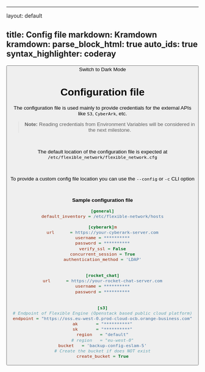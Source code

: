 
---
layout: default
<!-- permalink: / -->
title: Config file
markdown: Kramdown
kramdown:
  parse_block_html: true
  auto_ids: true
  syntax_highlighter: coderay
---

<button class="btn js-toggle-dark-mode">Switch to Dark Mode

<script>
const toggleDarkMode = document.querySelector('.js-toggle-dark-mode');

jtd.addEvent(toggleDarkMode, 'click', function(){
  if (jtd.getTheme() === 'dark') {
    jtd.setTheme('light');
    toggleDarkMode.textContent = 'Switch to Dark Mode';
  } else {
    jtd.setTheme('dark');
    toggleDarkMode.textContent = 'Switch to Light Mode';
  }
});
</script>


# Configuration file

The configuration file is used mainly to provide credentials for the external APIs like `S3`, `CyberArk`, etc. 

> **Note:** Reading credentials from Environment Variables will be considered in the next milestone.

<br>

The default location of the configuration file is expected at `/etc/flexible_network/flexible_network.cfg` 

<br>

To provide a custom config file location you can use the `--config` or `-c` CLI option 

<a id=sample_config_file></a>
<br>

**Sample configuration file**

```ini
[general]
default_inventory = /etc/flexible-network/hosts

[cyberark]m
url      = https://your-cyberark-server.com
username = **********
password = **********
verify_ssl = False
concurrent_session = True
authentication_method = 'LDAP'


[rocket_chat]
url      = https://your-rocket-chat-server.com
username = **********
password = **********


[s3]
# Endpoint of Flexible Engine (Openstack based public cloud platform)
endpoint = "https://oss.eu-west-0.prod-cloud-ocb.orange-business.com"
ak       = "**********"
sk       = "**********"
region   = "default"
# region   = "eu-west-0"
bucket   = 'backup-config-eslam-5'
# Create the bucket if does NOT exist
create_bucket = True
```

